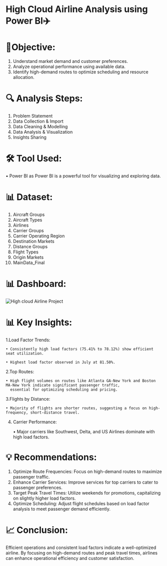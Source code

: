 # High Cloud Airline Analysis using Power BI✈️

# 🚀Objective:

1.	Understand market demand and customer preferences.
2.	Analyze operational performance using available data.
3.	Identify high-demand routes to optimize scheduling and resource allocation.
   
# 🔍 Analysis Steps:

1.	Problem Statement
2.	Data Collection & Import
3.	Data Cleaning & Modelling
4.	Data Analysis & Visualization
5.	Insights Sharing
   
# 🛠️ Tool Used:

• Power BI as Power BI is a powerful tool for visualizing and exploring data.

# 📊 Dataset:

1.	Aircraft Groups
2.	Aircraft Types
3.	Airlines
4.	Carrier Groups
5.	Carrier Operating Region
6.	Destination Markets
7.	Distance Groups
8.	Flight Types
9.	Origin Markets
10. MainData_Final

# 📊 Dashboard:
![High cloud Airline Project](https://github.com/Priyanka1321/High-Cloud-Airline-Analysis-Project/assets/164537891/400c1d8d-be59-43cd-bd84-dda8eee2bcf2)




# 📊 Key Insights:

1.Load Factor Trends:

    • Consistently high load factors (75.41% to 78.12%) show efficient seat utilization.

    • Highest load factor observed in July at 81.50%.

2.Top Routes:

    • High flight volumes on routes like Atlanta GA-New York and Boston MA-New York indicate significant passenger traffic,
      essential for optimizing scheduling and pricing.

3.Flights by Distance:

    • Majority of flights are shorter routes, suggesting a focus on high-frequency, short-distance travel.

4. Carrier Performance:

    • Major carriers like Southwest, Delta, and US Airlines dominate with high load factors.



# 💡 Recommendations:

1.	Optimize Route Frequencies: Focus on high-demand routes to maximize passenger traffic.
2.	Enhance Carrier Services: Improve services for top carriers to cater to passenger preferences.
3.	Target Peak Travel Times: Utilize weekends for promotions, capitalizing on slightly higher load factors.
4.	Optimize Scheduling: Adjust flight schedules based on load factor analysis to meet passenger demand efficiently.
   
# 📈 Conclusion: 

Efficient operations and consistent load factors indicate a well-optimized airline. By focusing on high-demand routes and peak travel times, airlines can enhance operational efficiency and customer satisfaction.
